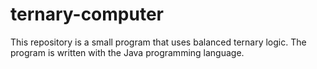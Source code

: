# ternary-computer
This repository is a small program that uses balanced ternary logic. The program is written with the Java programming language.
